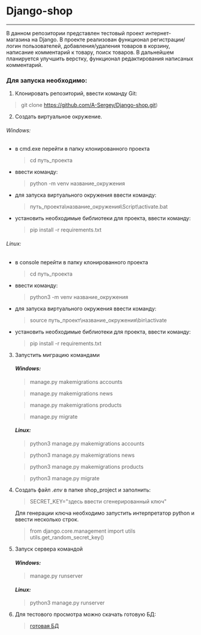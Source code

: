 # **Django-shop**
---
В данном репозитории представлен тестовый проект интернет-магазина на Django.
В проекте реализован функционал регистрации/логин пользователей,
добавления/удаления товаров в корзину, написание комментарий к товару,
поиск товаров. В дальнейшем планируется улучшить верстку, функционал редактирования написаных комментарий.


### **Для запуска необходимо:**
1. Клонировать репозиторий, ввести команду Git:
> git clone https://github.com/A-Sergey/Django-shop.git)

2. Создать виртуальное окружение.
###### *Windows:*
* в cmd.exe перейти в папку клонированного проекта
	> cd путь_проекта
* ввести команду:
	>python -m venv название_окружения
* для запуска виртуального окружения ввести команду: 
	>путь_проекта\название_окружения\Script\activate.bat
* установить необходимые библиотеки для проекта, ввести команду:
	>pip install -r requirements.txt
###### *Linux:*  
* в console перейти в папку клонированного проекта
  > cd путь_проекта
* ввести команду:
	> python3 -m venv название_окружения
* для запуска виртуального окружения ввести команду:
	> source путь_проект\название_окружения\bin\activate
* установить необходимые библиотеки для проекта, ввести команду:
	> pip install -r requirements.txt
3. Запустить миграцию командами
	#### *Windows:*
	> manage.py makemigrations accounts

	> manage.py makemigrations news

	> manage.py makemigrations products

	> manage.py migrate
	#### *Linux:*
	> python3 manage.py makemigrations accounts

	> python3 manage.py makemigrations news

	> python3 manage.py makemigrations products
	
	> python3 manage.py migrate

4. Создать файл *.env* в папке shop_project и заполнить:
	> SECRET_KEY="здесь ввести сгенерированный ключ"

	Для генерации ключа необходимо запустить интерпретатор python и ввести несколько строк.
	> from django.core.management import utils
	> utils.get_random_secret_key()

5. Запуск сервера командой
	#### *Windows:*
	> manage.py runserver
	#### *Linux:*
	> python3 manage.py runserver
6. Для тестового просмотра можно скачать готовую БД:
	> [готовая БД](https://drive.google.com/file/d/11mCdYFi2Fth4Rr70mVeiZkvEHkusWq0Z/view?usp=sharing "Готовая БД")
		 